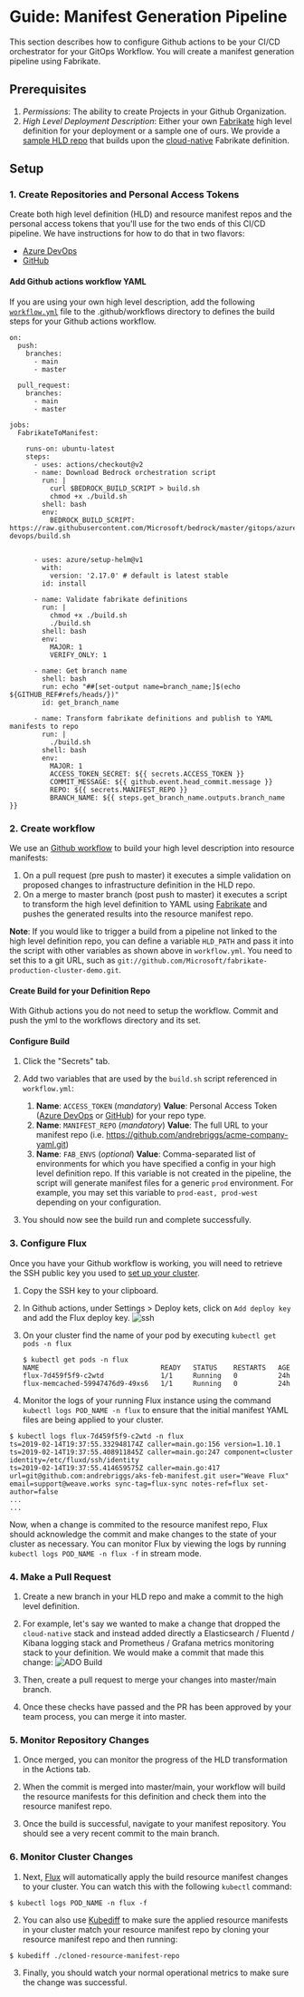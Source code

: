 # Guide: Manifest Generation Pipeline

This section describes how to configure Github actions to be your CI/CD orchestrator for your GitOps Workflow. You will create a manifest generation pipeline using Fabrikate.

## Prerequisites

1. _Permissions_: The ability to create Projects in your Github Organization.
2. _High Level Deployment Description_: Either your own [Fabrikate](https://github.com/Microsoft/fabrikate) high level definition for your deployment or a sample one of ours.  We provide a [sample HLD repo](https://github.com/andrebriggs/fabrikate-sample-app) that builds upon the [cloud-native](https://github.com/timfpark/fabrikate-cloud-native) Fabrikate definition.

## Setup

### 1. Create Repositories and Personal Access Tokens

Create both high level definition (HLD) and resource manifest repos and the personal access tokens that you'll use for the two ends of this CI/CD pipeline.  We have instructions for how to do that in two flavors:
* [Azure DevOps](../docs/ADORepos.md)
* [GitHub](../docs/GitHubRepos.md)

#### Add Github actions workflow YAML
If you are using your own high level description, add the following [`workflow.yml`](./workflow.yml) file to the .github/workflows directory to defines the build steps for your Github actions workflow.

```
on:
  push:
    branches:
      - main
      - master
  
  pull_request:
    branches:
      - main
      - master

jobs:
  FabrikateToManifest:

    runs-on: ubuntu-latest
    steps:
      - uses: actions/checkout@v2
      - name: Download Bedrock orchestration script
        run: |
          curl $BEDROCK_BUILD_SCRIPT > build.sh
          chmod +x ./build.sh
        shell: bash
        env:
          BEDROCK_BUILD_SCRIPT: https://raw.githubusercontent.com/Microsoft/bedrock/master/gitops/azure-devops/build.sh

  
      - uses: azure/setup-helm@v1
        with:
          version: '2.17.0' # default is latest stable
        id: install

      - name: Validate fabrikate definitions
        run: |
          chmod +x ./build.sh
          ./build.sh
        shell: bash
        env:
          MAJOR: 1
          VERIFY_ONLY: 1

      - name: Get branch name
        shell: bash
        run: echo "##[set-output name=branch_name;]$(echo ${GITHUB_REF#refs/heads/})"
        id: get_branch_name

      - name: Transform fabrikate definitions and publish to YAML manifests to repo
        run: |
          ./build.sh
        shell: bash
        env:
          MAJOR: 1
          ACCESS_TOKEN_SECRET: ${{ secrets.ACCESS_TOKEN }}
          COMMIT_MESSAGE: ${{ github.event.head_commit.message }}
          REPO: ${{ secrets.MANIFEST_REPO }}
          BRANCH_NAME: ${{ steps.get_branch_name.outputs.branch_name }}
```

### 2. Create workflow

We use an [Github workflow](https://github.com/features/actions) to build your high level description into resource manifests:

1. On a pull request (pre push to master) it executes a simple validation on proposed changes to infrastructure definition in the HLD repo.
1. On a merge to master branch (post push to master) it executes a script to transform the high level definition to YAML using [Fabrikate](https://github.com/Microsoft/fabrikate) and pushes the generated results into the resource manifest repo.

__Note__: If you would like to trigger a build from a pipeline not linked to the high level definition repo, you can define a variable `HLD_PATH` and pass it into the script with other variables as shown above in `workflow.yml`. You need to set this to a git URL, such as `git://github.com/Microsoft/fabrikate-production-cluster-demo.git`.

#### Create Build for your Definition Repo

With Github actions you do not need to setup the workflow. Commit and push the yml to the workflows directory and its set.

#### Configure Build

1. Click the "Secrets" tab.

5. Add two variables that are used by the `build.sh` script referenced in `workflow.yml`:
    1. __Name__: `ACCESS_TOKEN` (_mandatory_) __Value__: Personal Access Token ([Azure DevOps](https://docs.microsoft.com/en-us/azure/devops/organizations/accounts/use-personal-access-tokens-to-authenticate?view=azure-devops) or [GitHub](https://www.help.github.com/articles/creating-a-personal-access-token-for-the-command-line)) for your repo type.
    2.  __Name__: `MANIFEST_REPO` (_mandatory_) __Value__: The full URL to your manifest repo (i.e. https://github.com/andrebriggs/acme-company-yaml.git)
    3. __Name__: `FAB_ENVS` (_optional_) __Value__: Comma-separated list of environments for which you have specified a config in your high level definition repo. If this variable is not created in the pipeline, the script will generate manifest files for a generic `prod` environment. For example, you may set this variable to `prod-east, prod-west` depending on your configuration.

7. You should now see the build run and complete successfully.

### 3. Configure Flux

Once you have your Github workflow is working, you will need to retrieve the SSH public key you used to [set up your cluster](../../cluster/common/flux/README.md).

1. Copy the SSH key to your clipboard.

2. In Github actions, under Settings > Deploy kets, click on `Add deploy key` and add the Flux deploy key.
  ![ssh](images/ssh-key.png)

3. On your cluster find the name of your pod by executing `kubectl get pods -n flux`
    ```
    $ kubectl get pods -n flux
    NAME                              READY   STATUS    RESTARTS   AGE
    flux-7d459f5f9-c2wtd              1/1     Running   0          24h
    flux-memcached-59947476d9-49xs6   1/1     Running   0          24h
    ```

4. Monitor the logs of your running Flux instance using the command `kubectl logs POD_NAME -n flux` to ensure that the initial manifest YAML files are being applied to your cluster.
```
$ kubectl logs flux-7d459f5f9-c2wtd -n flux
ts=2019-02-14T19:37:55.332948174Z caller=main.go:156 version=1.10.1
ts=2019-02-14T19:37:55.408911845Z caller=main.go:247 component=cluster identity=/etc/fluxd/ssh/identity
ts=2019-02-14T19:37:55.414659575Z caller=main.go:417 url=git@github.com:andrebriggs/aks-feb-manifest.git user="Weave Flux" email=support@weave.works sync-tag=flux-sync notes-ref=flux set-author=false
...
...
```
Now, when a change is commited to the resource manifest repo, Flux should acknowledge the commit and make changes to the state of your cluster as necessary. You can monitor Flux by viewing the logs by running `kubectl logs POD_NAME -n flux -f` in stream mode.

### 4. Make a Pull Request

1. Create a new branch in your HLD repo and make a commit to the high level definition.

1. For example, let's say we wanted to make a change that dropped the `cloud-native` stack and instead added directly a Elasticsearch / Fluentd / Kibana logging stack and Prometheus / Grafana metrics monitoring stack to your definition.  We would make a commit that made this change:
  ![ADO Build](images/definition-change.png)

1. Then, create a pull request to merge your changes into master/main branch.

1. Once these checks have passed and the PR has been approved by your team process, you can merge it into master.

### 5. Monitor Repository Changes
1. Once merged, you can monitor the progress of the HLD transformation in the Actions tab.

1. When the commit is merged into master/main, your workflow will build the resource manifests for this definition and check them into the resource manifest repo.

1. Once the build is successful, navigate to your manifest repository. You should see a very recent commit to the main branch.

### 6. Monitor Cluster Changes

1. Next, [Flux](https://github.com/weaveworks/flux/blob/master/site/get-started.md#confirm-the-change-landed) will automatically apply the build resource manifest changes to your cluster.  You can watch this with the following `kubectl` command:

```
$ kubectl logs POD_NAME -n flux -f
```

2. You can also use [Kubediff](https://github.com/weaveworks/kubediff) to make sure the applied resource manifests in your cluster match your resource manifest repo by cloning your resource manifest repo and then running:

```
$ kubediff ./cloned-resource-manifest-repo
```

3. Finally, you should watch your normal operational metrics to make sure the change was successful.